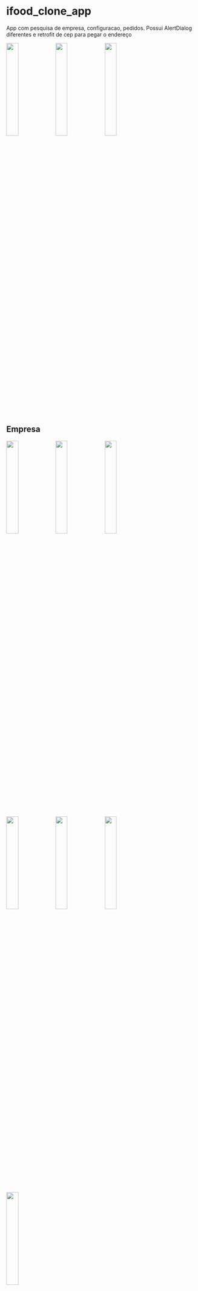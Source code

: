 # ifood_clone_app

App com pesquisa de empresa, configuracao, pedidos. Possui AlertDialog diferentes e retrofit de cep para pegar o endereço

<img src="https://user-images.githubusercontent.com/72177982/216374594-26313ef9-252f-4f3f-87a9-0289c1c1a83f.png" width="25%"> <img src="https://user-images.githubusercontent.com/72177982/216374607-5134c875-c714-4363-aad9-b5fd9b9364e0.png" width="25%"> <img src="https://user-images.githubusercontent.com/72177982/216374625-ff3b9921-cd85-425f-8581-520c5b220529.png" width="25%">

## Empresa

<img src="https://user-images.githubusercontent.com/72177982/216374640-32b22206-1f24-4a12-afe9-2ef5442bb4d3.png" width="25%"> <img src="https://user-images.githubusercontent.com/72177982/216374659-1d55de41-e37d-40b1-b25f-495128edbeed.png" width="25%"> <img src="https://user-images.githubusercontent.com/72177982/216374675-fbdda422-360d-4dc9-b043-723faf26c8f6.png" width="25%">

<img src="https://user-images.githubusercontent.com/72177982/216374691-6d38e25d-a1d9-441e-909b-fd4b65d35699.png" width="25%"> <img src="https://user-images.githubusercontent.com/72177982/216374707-c7bbe38d-e6bf-4093-9b36-fe1651506aa1.png" width="25%"> <img src="https://user-images.githubusercontent.com/72177982/216374720-4a92465a-a917-4ea2-8601-7ef32fcb0f86.png" width="25%">

<img src="https://user-images.githubusercontent.com/72177982/216374741-364dccd8-65dd-4ad9-a4c5-794814cee646.png" width="25%">

## usuario

<img src="https://user-images.githubusercontent.com/72177982/216374777-dda3f547-af54-449b-b935-bd9479d09de9.png" width="25%"> <img src="https://user-images.githubusercontent.com/72177982/216374794-03dd0f37-d8ea-4663-b3b4-a0a418bdc3bd.png" width="25%"> <img src="https://user-images.githubusercontent.com/72177982/216374810-cd2f98d2-22cf-44cb-bc76-69fec9eddaf2.png" width="25%">
<img src="https://user-images.githubusercontent.com/72177982/216374829-c45469e8-5632-406b-8d47-a64162cf69b5.png" width="25%">
